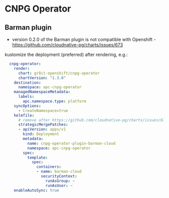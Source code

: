 # CNPG Operator

## Barman plugin

- version 0.2.0 of the Barman plugin is not compatible with Openshift - <https://github.com/cloudnative-pg/charts/issues/673>

kustomize the deployment (preferred) after rendering, e.g.:

```yaml
  cnpg-operator:
    render:
      chart: gr8it-openshift/cnpg-operator
      chartVersion: "1.3.0"
    destination:
      namespace: apc-cnpg-operator
    managedNamespaceMetadata:
      labels:
        apc.namespace.type: platform
    syncOptions:
      - CreateNamespace=true
    helmfile:
      # remove after https://github.com/cloudnative-pg/charts/issues/673 is fixed
      strategicMergePatches:
      - apiVersion: apps/v1
        kind: Deployment
        metadata:
          name: cnpg-operator-plugin-barman-cloud
          namespace: apc-cnpg-operator
        spec:
          template:
            spec:
              containers:
              - name: barman-cloud
                securityContext:
                  runAsGroup: ~
                  runAsUser: ~
    enableAutoSync: true
```
